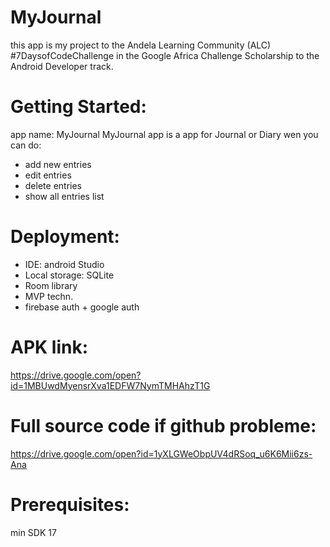 # MyJournal

this app is my project to the Andela Learning Community (ALC) #7DaysofCodeChallenge in the
Google Africa Challenge Scholarship to the Android Developer track.

# Getting Started:

app name: MyJournal
MyJournal app is a app for Journal or Diary wen you can do:

- add new entries
- edit entries
- delete entries
- show all entries list

# Deployment:

- IDE: android Studio
- Local storage: SQLite
- Room library
- MVP techn.
- firebase auth + google auth

# APK link:
https://drive.google.com/open?id=1MBUwdMyensrXva1EDFW7NymTMHAhzT1G

# Full source code if github probleme:
https://drive.google.com/open?id=1yXLGWeObpUV4dRSoq_u6K6Mii6zs-Ana

# Prerequisites:
min SDK 17
